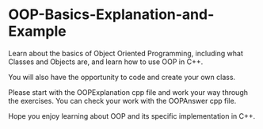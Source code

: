 # OOP-Basics-Explanation-and-Example
Learn about the basics of Object Oriented Programming, including what Classes and Objects are, and learn how to use OOP in C++. 

You will also have the opportunity to code and create your own class.

Please start with the OOPExplanation cpp file and work your way through the exercises.
You can check your work with the OOPAnswer cpp file. 

Hope you enjoy learning about OOP and its specific implementation in C++. 
